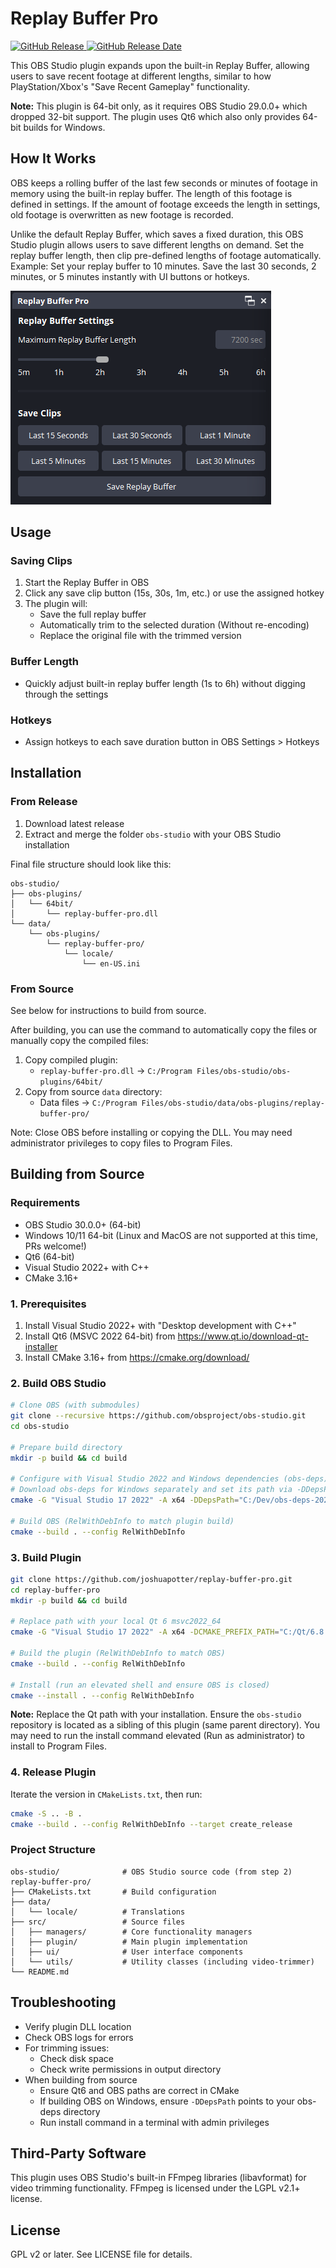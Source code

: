 # Replay Buffer Pro

[![GitHub Release](https://img.shields.io/github/v/release/joshuapotter/replay-buffer-pro)
![GitHub Release Date](https://img.shields.io/github/release-date/joshuapotter/replay-buffer-pro?display_date=published_at)](https://github.com/JoshuaPotter/replay-buffer-pro/releases/latest/download/replay-buffer-pro-windows-x64.zip)

This OBS Studio plugin expands upon the built-in Replay Buffer, allowing users to save recent footage at different lengths, similar to how PlayStation/Xbox's "Save Recent Gameplay" functionality.

**Note:** This plugin is 64-bit only, as it requires OBS Studio 29.0.0+ which dropped 32-bit support. The plugin uses Qt6 which also only provides 64-bit builds for Windows.

## How It Works
OBS keeps a rolling buffer of the last few seconds or minutes of footage in memory using the built-in replay buffer. The length of this footage is defined in settings. If the amount of footage exceeds the length in settings, old footage is overwritten as new footage is recorded.

Unlike the default Replay Buffer, which saves a fixed duration, this OBS Studio plugin allows users to save different lengths on demand. Set the replay buffer length, then clip pre-defined lengths of footage automatically. Example: Set your replay buffer to 10 minutes. Save the last 30 seconds, 2 minutes, or 5 minutes instantly with UI buttons or hotkeys.

![Screenshot](./screenshot.png)

## Usage

### Saving Clips
1. Start the Replay Buffer in OBS
2. Click any save clip button (15s, 30s, 1m, etc.) or use the assigned hotkey
3. The plugin will:
   - Save the full replay buffer
   - Automatically trim to the selected duration (Without re-encoding)
   - Replace the original file with the trimmed version

### Buffer Length
- Quickly adjust built-in replay buffer length (1s to 6h) without digging through the settings

### Hotkeys
- Assign hotkeys to each save duration button in OBS Settings > Hotkeys

## Installation

### From Release

1. Download latest release
2. Extract and merge the folder `obs-studio` with your OBS Studio installation

Final file structure should look like this:
```
obs-studio/
├── obs-plugins/
│   └── 64bit/
│       └── replay-buffer-pro.dll
└── data/
    └── obs-plugins/
        └── replay-buffer-pro/
            └── locale/
                └── en-US.ini
```

### From Source 

See below for instructions to build from source.

After building, you can use the command to automatically copy the files or manually copy the compiled files:
1. Copy compiled plugin:
   - `replay-buffer-pro.dll` → `C:/Program Files/obs-studio/obs-plugins/64bit/`
2. Copy from source `data` directory:
   - Data files → `C:/Program Files/obs-studio/data/obs-plugins/replay-buffer-pro/`

Note: Close OBS before installing or copying the DLL. You may need administrator privileges to copy files to Program Files.

## Building from Source

### Requirements

- OBS Studio 30.0.0+ (64-bit)
- Windows 10/11 64-bit (Linux and MacOS are not supported at this time, PRs welcome!)
- Qt6 (64-bit)
- Visual Studio 2022+ with C++
- CMake 3.16+

### 1. Prerequisites

1. Install Visual Studio 2022+ with "Desktop development with C++"
2. Install Qt6 (MSVC 2022 64-bit) from https://www.qt.io/download-qt-installer
3. Install CMake 3.16+ from https://cmake.org/download/

### 2. Build OBS Studio

```bash
# Clone OBS (with submodules)
git clone --recursive https://github.com/obsproject/obs-studio.git
cd obs-studio

# Prepare build directory
mkdir -p build && cd build

# Configure with Visual Studio 2022 and Windows dependencies (obs-deps)
# Download obs-deps for Windows separately and set its path via -DDepsPath  (otherwise, omit this parameter)
cmake -G "Visual Studio 17 2022" -A x64 -DDepsPath="C:/Dev/obs-deps-2022" ..

# Build OBS (RelWithDebInfo to match plugin build)
cmake --build . --config RelWithDebInfo
```

### 3. Build Plugin

```bash
git clone https://github.com/joshuapotter/replay-buffer-pro.git
cd replay-buffer-pro
mkdir -p build && cd build

# Replace path with your local Qt 6 msvc2022_64
cmake -G "Visual Studio 17 2022" -A x64 -DCMAKE_PREFIX_PATH="C:/Qt/6.8.2/msvc2022_64" ..

# Build the plugin (RelWithDebInfo to match OBS)
cmake --build . --config RelWithDebInfo

# Install (run an elevated shell and ensure OBS is closed)
cmake --install . --config RelWithDebInfo
```
**Note:** Replace the Qt path with your installation. Ensure the `obs-studio` repository is located as a sibling of this plugin (same parent directory). You may need to run the install command elevated (Run as administrator) to install to Program Files.

### 4. Release Plugin
Iterate the version in `CMakeLists.txt`, then run:
```bash
cmake -S .. -B .
cmake --build . --config RelWithDebInfo --target create_release
```

### Project Structure

```
obs-studio/              # OBS Studio source code (from step 2)
replay-buffer-pro/
├── CMakeLists.txt       # Build configuration
├── data/               
│   └── locale/          # Translations
├── src/                 # Source files
│   ├── managers/        # Core functionality managers
│   ├── plugin/          # Main plugin implementation
│   ├── ui/              # User interface components
│   └── utils/           # Utility classes (including video-trimmer)
└── README.md
```

## Troubleshooting

- Verify plugin DLL location
- Check OBS logs for errors
- For trimming issues:
  - Check disk space
  - Check write permissions in output directory
- When building from source
  - Ensure Qt6 and OBS paths are correct in CMake
  - If building OBS on Windows, ensure `-DDepsPath` points to your obs-deps directory
  - Run install command in a terminal with admin privileges

## Third-Party Software

This plugin uses OBS Studio's built-in FFmpeg libraries (libavformat) for video trimming functionality. FFmpeg is licensed under the LGPL v2.1+ license.

## License

GPL v2 or later. See LICENSE file for details. 

